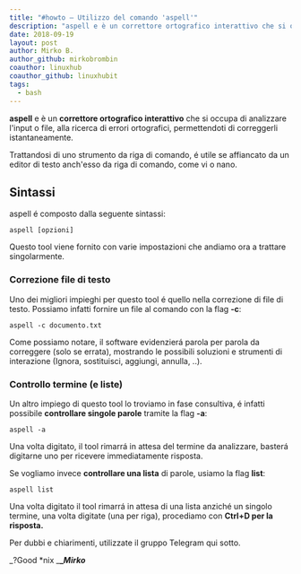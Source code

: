```yaml
---
title: "#howto – Utilizzo del comando 'aspell'"
description: "aspell e è un correttore ortografico interattivo che si occupa di analizzare l'input o file, alla ricerca di errori ortografici, permettendoti di correggerli istantaneamente."
date: 2018-09-19
layout: post
author: Mirko B.
author_github: mirkobrombin
coauthor: linuxhub
coauthor_github: linuxhubit
tags:
  - bash
---
```

**aspell** e è un **correttore ortografico interattivo** che si occupa di analizzare l'input o file, alla ricerca di errori ortografici, permettendoti di correggerli istantaneamente.

Trattandosi di uno strumento da riga di comando, é utile se affiancato da un editor di testo anch'esso da riga di comando, come vi o nano.

## Sintassi

aspell é composto dalla seguente sintassi:

    aspell [opzioni]

Questo tool viene fornito con varie impostazioni che andiamo ora a trattare singolarmente.

### Correzione file di testo

Uno dei migliori impieghi per questo tool é quello nella correzione di file di testo. Possiamo infatti fornire un file al comando con la flag **-c**:

    aspell -c documento.txt

Come possiamo notare, il software evidenzierá parola per parola da correggere (solo se errata), mostrando le possibili soluzioni e strumenti di interazione (Ignora, sostituisci, aggiungi, annulla, ..).

### Controllo termine (e liste)

Un altro impiego di questo tool lo troviamo in fase consultiva, é infatti possibile **controllare singole parole** tramite la flag **-a**:

    aspell -a

Una volta digitato, il tool rimarrá in attesa del termine da analizzare, basterá digitarne uno per ricevere immediatamente risposta.

Se vogliamo invece **controllare una lista** di parole, usiamo la flag **list**:

    aspell list

Una volta digitato il tool rimarrá in attesa di una lista anziché un singolo termine, una volta digitate (una per riga), procediamo con **Ctrl+D per la risposta.**

Per dubbi e chiarimenti, utilizzate il gruppo Telegram qui sotto.

_?Good *nix _**__Mirko_**
